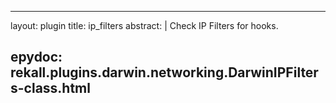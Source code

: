 
---
layout: plugin
title: ip_filters
abstract: |
    Check IP Filters for hooks.

epydoc: rekall.plugins.darwin.networking.DarwinIPFilters-class.html
---
